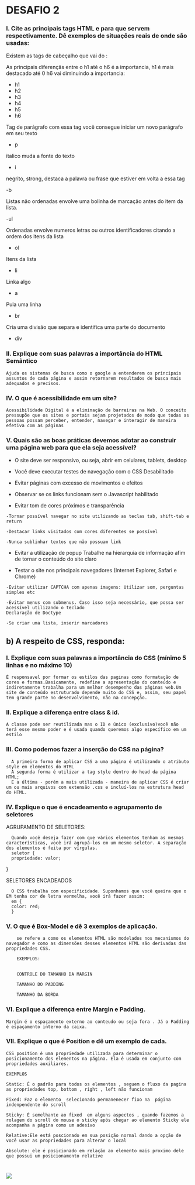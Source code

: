 # DESAFIO 2 

### I.  Cite  as  principais  tags  HTML  e  para  que  servem  respectivamente.  Dê  exemplos  de  situações reais de onde são usadas:


Existem as tags de cabeçalho que vai do :
 
As principais diferençãs entre o h1 até o h6 é a importancia, h1 é mais destacado  até 0 h6 vai diminuindo a importancia: 
- h1 
- h2
- h3
- h4
- h5
- h6

Tag de parágrafo com essa tag você consegue iniciar um novo parágrafo em seu texto
- p 

italico muda a fonte do texto 
- i

negrito, strong,  destaca a palavra ou frase que estiver em volta a essa tag

-b  

Listas não ordenadas envolve uma bolinha de marcação antes do item da lista.

-ul 

Ordenadas envolve numeros letras ou  outros identificadores citando a ordem dos itens da lista 

- ol

Itens da lista
- li 


Linka algo 

- a 

Pula uma linha 

- br 

Cria uma divisão que separa e identifica uma parte do documento

- div

### II. Explique com suas palavras a importância do HTML Semântico

    Ajuda os sistemas de busca como o google a entenderem os principais assuntos de cada página e assim retornarem resultados de busca mais adequados e precisos.


 ### IV.   O que é acessibilidade em um site?
    Acessibilidade Digital é a eliminação de barreiras na Web. O conceito pressupõe que os sites e portais sejam projetados de modo que todas as pessoas possam perceber, entender, navegar e interagir de maneira efetiva com as páginas
### V. Quais são as boas práticas devemos adotar ao construir uma página web para que ela seja acessível?

   - O site deve ser responsivo, ou seja, abrir em celulares, tablets, desktop

   - Você deve executar testes de navegação com o CSS Desabilitado

  -  Evitar páginas com excesso de movimentos e efeitos

   - Observar se os links funcionam sem o Javascript habilitado
    
   - Evitar tom de cores próximos e transparência

    -Tornar possível navegar no site utilizando as teclas tab, shift-tab e return

    -Destacar links visitados com cores diferentes se possível

    -Nunca sublinhar textos que não possuam link

   - Evitar a utilização de popup
    Trabalhe na hierarquia de informação afim de tornar o conteúdo do site claro

   - Testar o site nos principais navegadores (Internet Explorer, Safari e Chrome)

    -Evitar utilizar CAPTCHA com apenas imagens: Utilizar som, perguntas simples etc

    -Evitar menus com submenus. Caso isso seja necessário, que possa ser acessível utilizando o teclado
    Declaração de Doctype

    -Se criar uma lista, inserir marcadores

## b) A respeito de CSS, responda:

### I. Explique com suas palavras a importância do CSS (mínimo 5 linhas e no máximo 10)


    É responsavel por formar os estilos das paginas como formatação de cores e formas.Basicamente, redefine a apresentação do conteúdo e indiretamente trabalha para um melhor desempenho das páginas web.Um site de conteúdo estruturado depende muito do CSS e, assim, seu papel tem grande parte no desenvolvimento, não na concepção. 

### II.  Explique a diferença entre class & id.

    A classe pode ser reutilizada mas o ID e único (exclusivo)você não terá esse mesmo poder e é usada quando queremos algo específico em um estilo

### III.  Como podemos fazer a inserção do CSS na página?


      A primeira forma de aplicar CSS a uma página é utilizando o atributo style em elementos do HTML
      A segunda forma é utilizar a tag style dentro do head da página HTML;
      E a última - porém a mais utilizada - maneira de aplicar CSS é criar um ou mais arquivos com extensão .css e incluí-los na estrutura head do HTML.



### IV. Explique o que é encadeamento e agrupamento de seletores


   AGRUPAMENTO DE  SELETORES:
   
      Quando você deseja fazer com que vários elementos tenham as mesmas características, você irá agrupá-los em um mesmo seletor. A separação dos elementos é feita por vírgulas.
      seletor {
      propriedade: valor;
   }

   
   SELETORES ENCADEADOS

      O CSS trabalha com especificidade. Suponhamos que você queira que o EM tenha cor de letra vermelha, você irá fazer assim:
      em {
      color: red;
      }

### V.  O que é Box-Model e dê 3 exemplos de aplicação.

        se refere a como os elementos HTML são modelados nos mecanismos do navegador e como as dimensões desses elementos HTML são derivadas das propriedades CSS.

        EXEMPLOS:


        CONTROLE DO TAMANHO DA MARGIN 

        TAMANHO DO PADDING 

        TAMANHO DA BORDA

### VI. Explique a diferença entre Margin e Padding.

    Margin é o espaçamento externo ao conteudo ou seja fora . Já o Padding  é espaçamento interno da caixa.

### VII. Explique o que é Position e dê um exemplo de cada.

    CSS position é uma propriedade utilizada para determinar o posicionamento dos elementos na página. Ela é usada em conjunto com propriedades auxiliares.

    EXEMPLOS

    Static: É o padrão para todos os elementos , seguem o fluxo da pagina  as propriedades top, bottom , right , left não funcionam

    Fixed: Faz o elemento  selecionado permanenecer fixo na  página indenpendente do scroll

    Sticky: É semelhante ao fixed  em alguns aspectos , quando fazemos a rolagem do scroll do mouse o sticky após chegar ao elemento Sticky ele acompanha a página como um adesivo

    Relative:Ele está poscionado em sua posição normal dando a opção de você usar as propriedades para alterar o local 

    Absolute: ele é posicionado em relação ao elemento mais proximo dele que possui um posicionamento relative 
        


<h1>
    <img src =https://ik.imagekit.io/gaxln09yeyj/TabuleiroDesafio2_MNROZexAR.png?ik-sdk-version=javascript-1.4.3&updatedAt=1644333484223>
</h1>


